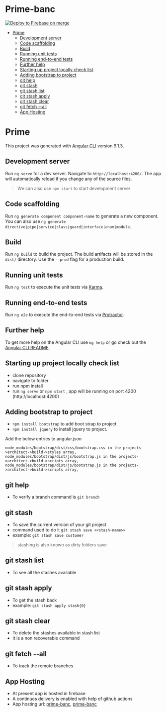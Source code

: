 # Prime-banc
[![Deploy to Firebase on merge](https://github.com/Dhruvaraju/prime/actions/workflows/firebase-hosting-merge.yml/badge.svg)](https://github.com/Dhruvaraju/prime/actions/workflows/firebase-hosting-merge.yml)

- [Prime](#prime)
  - [Development server](#development-server)
  - [Code scaffolding](#code-scaffolding)
  - [Build](#build)
  - [Running unit tests](#running-unit-tests)
  - [Running end-to-end tests](#running-end-to-end-tests)
  - [Further help](#further-help)
  - [Starting up project locally check list](#starting-up-project-locally-check-list)
  - [Adding bootstrap to project](#adding-bootstrap-to-project)
  - [git help](#git-help)
  - [git stash](#git-stash)
  - [git stash list](#git-stash-list)
  - [git stash apply](#git-stash-apply)
  - [git stash clear](#git-stash-clear)
  - [git fetch --all](#git-fetch---all)
  - [App Hosting](#app-hosting)

# Prime

This project was generated with [Angular CLI](https://github.com/angular/angular-cli) version 9.1.3.

## Development server

Run `ng serve` for a dev server. Navigate to `http://localhost:4200/`. The app will automatically reload if you change any of the source files.

> We can also use `npm start` to start development server

## Code scaffolding

Run `ng generate component component-name` to generate a new component. You can also use `ng generate directive|pipe|service|class|guard|interface|enum|module`.

## Build

Run `ng build` to build the project. The build artifacts will be stored in the `dist/` directory. Use the `--prod` flag for a production build.

## Running unit tests

Run `ng test` to execute the unit tests via [Karma](https://karma-runner.github.io).

## Running end-to-end tests

Run `ng e2e` to execute the end-to-end tests via [Protractor](http://www.protractortest.org/).

## Further help

To get more help on the Angular CLI use `ng help` or go check out the [Angular CLI README](https://github.com/angular/angular-cli/blob/master/README.md).

## Starting up project locally check list

- clone repository
- navigate to folder
- run npm install
- run `ng serve` or `npm start` , app will be running on port 4200 (http://localhost:4200)

## Adding bootstrap to project

- `npm install bootstrap` to add boot strap to project
- `npm install jquery` to install jquery to project.

Add the below entries to angular.json

```
node_modules/bootstrap/dist/css/bootstrap.css in the projects->architect->build->styles array,
node_modules/bootstrap/dist/js/bootstrap.js in the projects->architect->build->scripts array,
node_modules/bootstrap/dist/js/bootstrap.js in the projects->architect->build->scripts array,
```

## git help

- To verify a branch command is `git branch`

## git stash

- To save the current version of your git project
- command used to do it `git stash save <<stash-name>>`
- example: ```git stash save customer```

> stashing is also known as dirty folders save

## git stash list

- To see all the stashes available

## git stash apply
- To get the stash back
- example: ```git stash apply stash{0}``` 

## git stash clear
- To delete the stashes available in stash list
- It is a non recoverable command
  
## git fetch --all
- To track the remote branches


## App Hosting
- At present app is hosted in firebase
- A continuos delivery is enabled with help of github actions
- App hosting url: [prime-banc](https://prime-banc.web.app/), [prime-banc](https://prime-banc.firebaseapp.com/)

